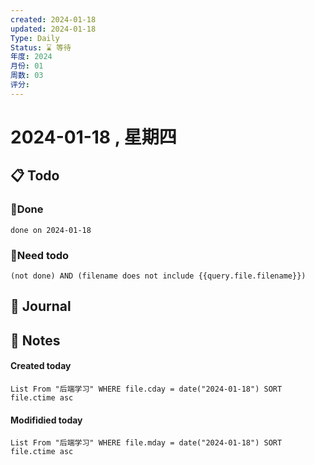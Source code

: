 ```yaml
---
created: 2024-01-18
updated: 2024-01-18
Type: Daily
Status: ⌛️ 等待
年度: 2024
月份: 01
周数: 03
评分:
---
```

# 2024-01-18 , 星期四

## 📋 Todo

### 🍰Done
```tasks
done on 2024-01-18
```
### 🍕Need todo

```tasks
(not done) AND (filename does not include {{query.file.filename}}) 
```
## 📆 Journal


## 📑 Notes


#### Created today

```dataview
List From "后端学习" WHERE file.cday = date("2024-01-18") SORT file.ctime asc
```


#### Modifidied today

```dataview
List From "后端学习" WHERE file.mday = date("2024-01-18") SORT file.ctime asc
```